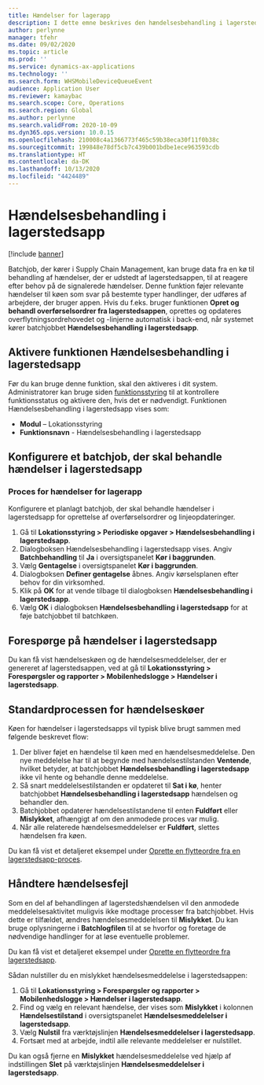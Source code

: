 ```yaml
---
title: Hændelser for lagerapp
description: I dette emne beskrives den hændelsesbehandling i lagerstedsappen, der bruges til at behandle hændelsesmeddelelser i lagerstedsapps som en del af et batchjob.
author: perlynne
manager: tfehr
ms.date: 09/02/2020
ms.topic: article
ms.prod: ''
ms.service: dynamics-ax-applications
ms.technology: ''
ms.search.form: WHSMobileDeviceQueueEvent
audience: Application User
ms.reviewer: kamaybac
ms.search.scope: Core, Operations
ms.search.region: Global
ms.author: perlynne
ms.search.validFrom: 2020-10-09
ms.dyn365.ops.version: 10.0.15
ms.openlocfilehash: 210008c4a1366773f465c59b38eca30f11f0b38c
ms.sourcegitcommit: 199848e78df5cb7c439b001bdbe1ece963593cdb
ms.translationtype: HT
ms.contentlocale: da-DK
ms.lasthandoff: 10/13/2020
ms.locfileid: "4424489"
---
```

# <a name="warehouse-app-event-processing"></a>Hændelsesbehandling i lagerstedsapp

[!include [banner](../includes/banner.md)]

Batchjob, der kører i Supply Chain Management, kan bruge data fra en kø til behandling af hændelser, der er udstedt af lagerstedsappen, til at reagere efter behov på de signalerede hændelser. Denne funktion føjer relevante hændelser til køen som svar på bestemte typer handlinger, der udføres af arbejdere, der bruger appen. Hvis du f.eks. bruger funktionen **Opret og behandl overførselsordrer fra lagerstedsappen**, oprettes og opdateres overflytningsordrehovedet og -linjerne automatisk i back-end, når systemet kører batchjobbet **Hændelsesbehandling i lagerstedsapp**.

## <a name="enable-the-process-warehouse-app-events-feature"></a>Aktivere funktionen Hændelsesbehandling i lagerstedsapp

Før du kan bruge denne funktion, skal den aktiveres i dit system. Administratorer kan bruge siden [funktionsstyring](../../fin-ops-core/fin-ops/get-started/feature-management/feature-management-overview.md) til at kontrollere funktionsstatus og aktivere den, hvis det er nødvendigt. Funktionen Hændelsesbehandling i lagerstedsapp vises som:

- **Modul** – Lokationsstyring
- **Funktionsnavn** - Hændelsesbehandling i lagerstedsapp

## <a name="set-up-a-batch-job-to-process-warehouse-app-events"></a>Konfigurere et batchjob, der skal behandle hændelser i lagerstedsapp

### <a name="process-warehouse-app-events"></a>Proces for hændelser for lagerapp

Konfigurere et planlagt batchjob, der skal behandle hændelser i lagerstedsapp for oprettelse af overførselsordrer og linjeopdateringer.

1. Gå til **Lokationsstyring \> Periodiske opgaver \> Hændelsesbehandling i lagerstedsapp**.
1. Dialogboksen Hændelsesbehandling i lagerstedsapp vises. Angiv **Batchbehandling** til **Ja** i oversigtspanelet **Kør i baggrunden**.
1. Vælg **Gentagelse** i oversigtspanelet **Kør i baggrunden**.
1. Dialogboksen **Definer gentagelse** åbnes. Angiv kørselsplanen efter behov for din virksomhed.
1. Klik på **OK** for at vende tilbage til dialogboksen **Hændelsesbehandling i lagerstedsapp**.
1. Vælg **OK** i dialogboksen **Hændelsesbehandling i lagerstedsapp** for at føje batchjobbet til batchkøen.

## <a name="query-warehouse-app-events"></a>Forespørge på hændelser i lagerstedsapp

Du kan få vist hændelseskøen og de hændelsesmeddelelser, der er genereret af lagerstedsappen, ved at gå til **Lokationsstyring \> Forespørgsler og rapporter \> Mobilenhedslogge \> Hændelser i lagerstedsapp**.

## <a name="the-standard-event-queue-process"></a>Standardprocessen for hændelseskøer

Køen for hændelser i lagerstedsapps vil typisk blive brugt sammen med følgende beskrevet flow:

1. Der bliver føjet en hændelse til køen med en hændelsesmeddelelse. Den nye meddelelse har til at begynde med hændelsestilstanden **Ventende**, hvilket betyder, at batchjobbet **Hændelsesbehandling i lagerstedsapp** ikke vil hente og behandle denne meddelelse.
1. Så snart meddelelsestilstanden er opdateret til **Sat i kø**, henter batchjobbet **Hændelsesbehandling i lagerstedsapp** hændelsen og behandler den.
1. Batchjobbet opdaterer hændelsestilstandene til enten **Fuldført** eller **Mislykket**, afhængigt af om den anmodede proces var mulig.
1. Når alle relaterede hændelsesmeddelelser er **Fuldført**, slettes hændelsen fra køen.

 Du kan få vist et detaljeret eksempel under [Oprette en flytteordre fra en lagerstedsapp-proces](create-transfer-order-from-warehouse-app.md).

## <a name="handle-event-errors"></a>Håndtere hændelsesfejl

Som en del af behandlingen af lagerstedshændelsen vil den anmodede meddelelsesaktivitet muligvis ikke modtage processer fra batchjobbet. Hvis dette er tilfældet, ændres hændelsesmeddelelsen til **Mislykket**. Du kan bruge oplysningerne i **Batchlogfilen** til at se hvorfor og foretage de nødvendige handlinger for at løse eventuelle problemer.

Du kan få vist et detaljeret eksempel under [Oprette en flytteordre fra lagerstedsapp](create-transfer-order-from-warehouse-app.md).

Sådan nulstiller du en mislykket hændelsesmeddelelse i lagerstedsappen:

1. Gå til **Lokationsstyring \> Forespørgsler og rapporter \> Mobilenhedslogge \> Hændelser i lagerstedsapp**.
1. Find og vælg en relevant hændelse, der vises som **Mislykket** i kolonnen **Hændelsestilstand** i oversigtspanelet **Hændelsesmeddelelser i lagerstedsapp**.
1. Vælg **Nulstil** fra værktøjslinjen **Hændelsesmeddelelser i lagerstedsapp**.
1. Fortsæt med at arbejde, indtil alle relevante meddelelser er nulstillet.

Du kan også fjerne en **Mislykket** hændelsesmeddelelse ved hjælp af indstillingen **Slet** på værktøjslinjen **Hændelsesmeddelelser i lagerstedsapp**.
